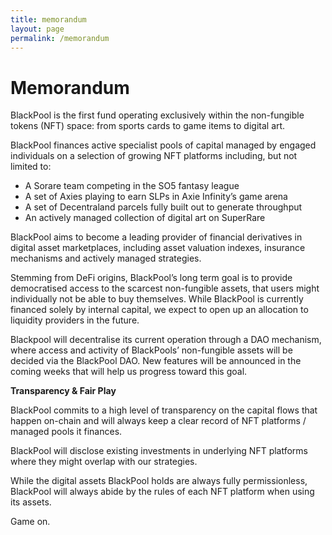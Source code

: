 ```yaml
---
title: memorandum
layout: page
permalink: /memorandum
---
```

# Memorandum
BlackPool is the first fund operating exclusively within the non-fungible tokens (NFT) space: from sports cards to game items to digital art. 

BlackPool finances active specialist pools of capital managed by engaged individuals on a selection of growing NFT platforms including, but not limited to:

- A Sorare team competing in the SO5 fantasy league
- A set of Axies playing to earn SLPs in Axie Infinity’s game arena
- A set of Decentraland parcels fully built out to generate throughput
- An actively managed collection of digital art on SuperRare

BlackPool aims to become a leading provider of financial derivatives in digital asset marketplaces, including asset valuation indexes, insurance mechanisms and actively managed strategies.

Stemming from DeFi origins, BlackPool’s long term goal is to provide democratised access to the scarcest non-fungible assets, that users might individually not be able to buy themselves. While BlackPool is currently financed solely by internal capital, we expect to open up an allocation to liquidity providers in the future. 

Blackpool will decentralise its current operation through a DAO mechanism, where access and activity of BlackPools’ non-fungible assets will be decided via the BlackPool DAO. New features will be announced in the coming weeks that will help us progress toward this goal.

**Transparency & Fair Play**

BlackPool commits to a high level of transparency on the capital flows that happen on-chain and will always keep a clear record of NFT platforms / managed pools it finances.

BlackPool will disclose existing investments in underlying NFT platforms where they might overlap with our strategies. 

While the digital assets BlackPool holds are always fully permissionless, BlackPool will always abide by the rules of each NFT platform when using its assets.

Game on.
